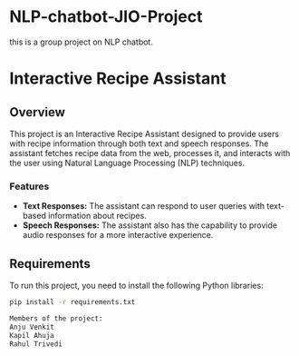 # NLP-chatbot-JIO-Project
this is a group project on NLP chatbot.

# Interactive Recipe Assistant

## Overview
This project is an Interactive Recipe Assistant designed to provide users with recipe information through both text and speech responses. The assistant fetches recipe data from the web, processes it, and interacts with the user using Natural Language Processing (NLP) techniques.

### Features
- **Text Responses:** The assistant can respond to user queries with text-based information about recipes.
- **Speech Responses:** The assistant also has the capability to provide audio responses for a more interactive experience.

## Requirements
To run this project, you need to install the following Python libraries:

```bash
pip install -r requirements.txt

Members of the project:
Anju Venkit
Kapil Ahuja
Rahul Trivedi

